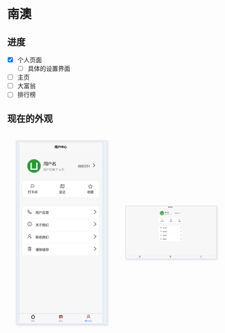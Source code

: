 # 南澳

## 进度

- [x] 个人页面
    - [ ] 具体的设置界面 
- [ ] 主页
- [ ] 大富翁 
- [ ] 排行榜

## 现在的外观

<div style="display: flex; justify-content: space-between; align-items: center; gap: 20px; padding: 20px;">
    <img src="./doc/img/PixPin_2024-07-04_18-42-49.png" alt="竖屏" style="max-width: 45%; height: auto; border: 1px solid #ddd; box-shadow: 2px 2px 5px rgba(0,0,0,0.1);">
    <img src="./doc/img/PixPin_2024-07-04_18-42-02.png" alt="宽屏" style="max-width: 45%; height: auto; border: 1px solid #ddd; box-shadow: 2px 2px 5px rgba(0,0,0,0.1);">
</div>
